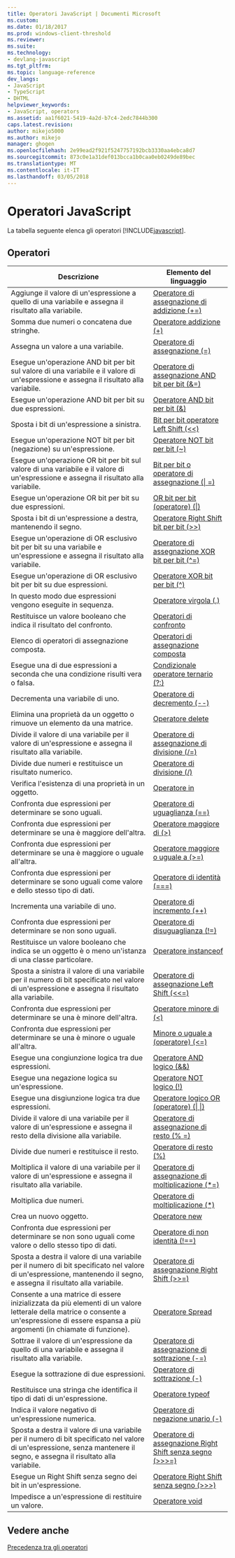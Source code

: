 ```yaml
---
title: Operatori JavaScript | Documenti Microsoft
ms.custom: 
ms.date: 01/18/2017
ms.prod: windows-client-threshold
ms.reviewer: 
ms.suite: 
ms.technology:
- devlang-javascript
ms.tgt_pltfrm: 
ms.topic: language-reference
dev_langs:
- JavaScript
- TypeScript
- DHTML
helpviewer_keywords:
- JavaScript, operators
ms.assetid: aa1f6021-5419-4a2d-b7c4-2edc7844b300
caps.latest.revision: 
author: mikejo5000
ms.author: mikejo
manager: ghogen
ms.openlocfilehash: 2e99ead2f921f5247757192bcb3330aa4ebca8d7
ms.sourcegitcommit: 873c0e1a31def013bcca1b0caa0eb0249de89bec
ms.translationtype: MT
ms.contentlocale: it-IT
ms.lasthandoff: 03/05/2018
---
```

# <a name="javascript-operators"></a>Operatori JavaScript
La tabella seguente elenca gli operatori [!INCLUDE[javascript](../../javascript/includes/javascript-md.md)].  
  
## <a name="operators"></a>Operatori  
  
|Descrizione|Elemento del linguaggio|  
|-----------------|----------------------|  
|Aggiunge il valore di un'espressione a quello di una variabile e assegna il risultato alla variabile.|[Operatore di assegnazione di addizione (+=)](../../javascript/reference/addition-assignment-operator-decrement-equal-javascript.md)|  
|Somma due numeri o concatena due stringhe.|[Operatore addizione (+)](../../javascript/reference/addition-operator-decrement-javascript.md)|  
|Assegna un valore a una variabile.|[Operatore di assegnazione (=)](../../javascript/reference/assignment-operator-decrement-equal-javascript.md)|  
|Esegue un'operazione AND bit per bit sul valore di una variabile e il valore di un'espressione e assegna il risultato alla variabile.|[Operatore di assegnazione AND bit per bit (&=)](../../javascript/reference/bitwise-and-assignment-operator-decrement-equal-javascript.md)|  
|Esegue un'operazione AND bit per bit su due espressioni.|[Operatore AND bit per bit (&)](../../javascript/reference/bitwise-and-operator-decrement-javascript.md)|  
|Sposta i bit di un'espressione a sinistra.|[Bit per bit operatore Left Shift (<\<)](../../javascript/reference/bitwise-left-shift-operator-decrement-javascript.md)|  
|Esegue un'operazione NOT bit per bit (negazione) su un'espressione.|[Operatore NOT bit per bit (~)](../../javascript/reference/bitwise-not-operator-decrement-tilde-javascript.md)|  
|Esegue un'operazione OR bit per bit sul valore di una variabile e il valore di un'espressione e assegna il risultato alla variabile.|[Bit per bit o operatore di assegnazione (&#124; =)](../../javascript/reference/bitwise-or-assignment-operator-decrement-equal-javascript.md)|  
|Esegue un'operazione OR bit per bit su due espressioni.|[OR bit per bit (operatore) (&#124;)](../../javascript/reference/bitwise-or-operator-decrement-javascript.md)|  
|Sposta i bit di un'espressione a destra, mantenendo il segno.|[Operatore Right Shift bit per bit (>>)](../../javascript/reference/bitwise-right-shift-operator-decrement-javascript.md)|  
|Esegue un'operazione di OR esclusivo bit per bit su una variabile e un'espressione e assegna il risultato alla variabile.|[Operatore di assegnazione XOR bit per bit (^=)](../../javascript/reference/bitwise-xor-assignment-operator-decrement-hat-equal-javascript.md)|  
|Esegue un'operazione di OR esclusivo bit per bit su due espressioni.|[Operatore XOR bit per bit (^)](../../javascript/reference/bitwise-xor-operator-decrement-hat-javascript.md)|  
|In questo modo due espressioni vengono eseguite in sequenza.|[Operatore virgola (,)](../../javascript/reference/comma-operator-decrement-javascript.md)|  
|Restituisce un valore booleano che indica il risultato del confronto.|[Operatori di confronto](../../javascript/reference/comparison-operators-javascript.md)|  
|Elenco di operatori di assegnazione composta.|[Operatori di assegnazione composta](../../javascript/reference/compound-assignment-operators-javascript.md)|  
|Esegue una di due espressioni a seconda che una condizione risulti vera o falsa.|[Condizionale operatore ternario (?:)](../../javascript/reference/conditional-ternary-operator-decrement-javascript.md)|  
|Decrementa una variabile di uno.|[Operatore di decremento (--)](../../javascript/reference/increment-and-decrement-operators-javascript.md)|  
|Elimina una proprietà da un oggetto o rimuove un elemento da una matrice.|[Operatore delete](../../javascript/reference/delete-operator-decrementjavascript.md)|  
|Divide il valore di una variabile per il valore di un'espressione e assegna il risultato alla variabile.|[Operatore di assegnazione di divisione (/=)](../../javascript/reference/division-assignment-operator-decrement-equal-javascript.md)|  
|Divide due numeri e restituisce un risultato numerico.|[Operatore di divisione (/)](../../javascript/reference/division-operator-decrement-javascript.md)|  
|Verifica l'esistenza di una proprietà in un oggetto.|[Operatore in](../../javascript/reference/in-operator-decrementjavascript.md)|  
|Confronta due espressioni per determinare se sono uguali.|[Operatore di uguaglianza (==)](../../javascript/reference/comparison-operators-javascript.md)|  
|Confronta due espressioni per determinare se una è maggiore dell'altra.|[Operatore maggiore di (>)](../../javascript/reference/comparison-operators-javascript.md)|  
|Confronta due espressioni per determinare se una è maggiore o uguale all'altra.|[Operatore maggiore o uguale a (>=)](../../javascript/reference/comparison-operators-javascript.md)|  
|Confronta due espressioni per determinare se sono uguali come valore e dello stesso tipo di dati.|[Operatore di identità (===)](../../javascript/reference/comparison-operators-javascript.md)|  
|Incrementa una variabile di uno.|[Operatore di incremento (++)](../../javascript/reference/increment-and-decrement-operators-javascript.md)|  
|Confronta due espressioni per determinare se non sono uguali.|[Operatore di disuguaglianza (!=)](../../javascript/reference/comparison-operators-javascript.md)|  
|Restituisce un valore booleano che indica se un oggetto è o meno un'istanza di una classe particolare.|[Operatore instanceof](../../javascript/reference/instanceof-operator-decrementjavascript.md)|  
|Sposta a sinistra il valore di una variabile per il numero di bit specificato nel valore di un'espressione e assegna il risultato alla variabile.|[Operatore di assegnazione Left Shift (<<=)](../../javascript/reference/left-shift-assignment-operator-decrement-equal-javascript.md)|  
|Confronta due espressioni per determinare se una è minore dell'altra.|[Operatore minore di (<)](../../javascript/reference/comparison-operators-javascript.md)|  
|Confronta due espressioni per determinare se una è minore o uguale all'altra.|[Minore o uguale a (operatore) (\<=)](../../javascript/reference/comparison-operators-javascript.md)|  
|Esegue una congiunzione logica tra due espressioni.|[Operatore AND logico (&&)](../../javascript/reference/logical-and-operator-decrement-javascript.md)|  
|Esegue una negazione logica su un'espressione.|[Operatore NOT logico (!)](../../javascript/reference/logical-not-operator-decrement-exclpt-javascript.md)|  
|Esegue una disgiunzione logica tra due espressioni.|[Operatore logico OR (operatore) (&#124; &#124;)](../../javascript/reference/logical-or-operator-decrement-javascript.md)|  
|Divide il valore di una variabile per il valore di un'espressione e assegna il resto della divisione alla variabile.|[Operatore di assegnazione di resto (% =)](../../javascript/reference/modulus-assignment-operator-decrement-javascript.md)|  
|Divide due numeri e restituisce il resto.|[Operatore di resto (%)](../../javascript/reference/modulus-operator-decrementjavascript.md)|  
|Moltiplica il valore di una variabile per il valore di un'espressione e assegna il risultato alla variabile.|[Operatore di assegnazione di moltiplicazione (*=)](../../javascript/reference/multiplication-assignment-operator-decrement-equal-javascript.md)|  
|Moltiplica due numeri.|[Operatore di moltiplicazione (*)](../../javascript/reference/multiplication-operator-decrement-javascript.md)|  
|Crea un nuovo oggetto.|[Operatore new](../../javascript/reference/new-operator-decrementjavascript.md)|  
|Confronta due espressioni per determinare se non sono uguali come valore o dello stesso tipo di dati.|[Operatore di non identità (!==)](../../javascript/reference/comparison-operators-javascript.md)|  
|Sposta a destra il valore di una variabile per il numero di bit specificato nel valore di un'espressione, mantenendo il segno, e assegna il risultato alla variabile.|[Operatore di assegnazione Right Shift (>>=)](../../javascript/reference/right-shift-assignment-operator-decrement-equal-javascript.md)|  
|Consente a una matrice di essere inizializzata da più elementi di un valore letterale della matrice o consente a un'espressione di essere espansa a più argomenti (in chiamate di funzione).|[Operatore Spread](../../javascript/reference/spread-operator-decrement-dot-dot-dot-javascript.md)|  
|Sottrae il valore di un'espressione da quello di una variabile e assegna il risultato alla variabile.|[Operatore di assegnazione di sottrazione (-=)](../../javascript/reference/subtraction-assignment-operator-decrement-equal-javascript.md)|  
|Esegue la sottrazione di due espressioni.|[Operatore di sottrazione (-)](../../javascript/reference/subtraction-operator-decrement-javascript.md)|  
|Restituisce una stringa che identifica il tipo di dati di un'espressione.|[Operatore typeof](../../javascript/reference/typeof-operator-decrementjavascript.md)|  
|Indica il valore negativo di un'espressione numerica.|[Operatore di negazione unario (-)](../../javascript/reference/subtraction-operator-decrement-javascript.md)|  
|Sposta a destra il valore di una variabile per il numero di bit specificato nel valore di un'espressione, senza mantenere il segno, e assegna il risultato alla variabile.|[Operatore di assegnazione Right Shift senza segno (>>>=)](../../javascript/reference/unsigned-right-shift-assignment-operator-decrement-equal-javascript.md)|  
|Esegue un Right Shift senza segno dei bit in un'espressione.|[Operatore Right Shift senza segno (>>>)](../../javascript/reference/unsigned-right-shift-operator-decrement-javascript.md)|  
|Impedisce a un'espressione di restituire un valore.|[Operatore void](../../javascript/reference/void-operator-decrementjavascript.md)|  
  
## <a name="see-also"></a>Vedere anche  
 [Precedenza tra gli operatori](../../javascript/operator-subtractprecedence-javascript.md)